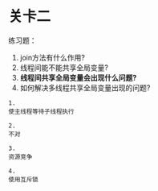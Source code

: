 # 关卡二

练习题：

1. join方法有什么作用?
2. 线程间能不能共享全局变量?
3. **线程间共享全局变量会出现什么问题?**
4. 如何解决多线程共享全局变量出现的问题?

```
1.
使主线程等待子线程执行

2.
不对

3.
资源竞争

4.
使用互斥锁



```



